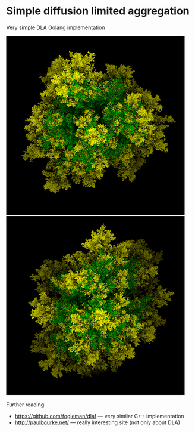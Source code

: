 # Simple diffusion limited aggregation

Very simple DLA Golang implementation

![diffusion limited aggregation example 1](imgs/example_1.png)
![diffusion limited aggregation example 2](imgs/example_2.png)

Further reading:

- https://github.com/fogleman/dlaf — very similar C++ implementation
- http://paulbourke.net/ — really interesting site (not only about DLA)
